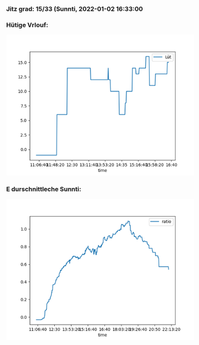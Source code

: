 ### Jitz grad: 15/33 (Sunnti, 2022-01-02 16:33:00

### Hütige Vrlouf:
![Graph](Today.png)

### E durschnittleche Sunnti:
![Graph](Sunnti.png)